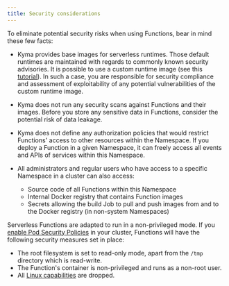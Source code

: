```yaml
---
title: Security considerations
---
```


To eliminate potential security risks when using Functions, bear in mind these few facts:

- Kyma provides base images for serverless runtimes. Those default runtimes are maintained with regards to commonly known security advisories. It is possible to use a custom runtime image (see this [tutorial](../../../03-tutorials/00-serverless/svls-13-override-runtime-image.md)). In such a case, you are responsible for security compliance and assessment of exploitability of any potential vulnerabilities of the custom runtime image.

- Kyma does not run any security scans against Functions and their images. Before you store any sensitive data in Functions, consider the potential risk of data leakage.

- Kyma does not define any authorization policies that would restrict Functions' access to other resources within the Namespace. If you deploy a Function in a given Namespace, it can freely access all events and APIs of services within this Namespace.

- All administrators and regular users who have access to a specific Namespace in a cluster can also access:

  - Source code of all Functions within this Namespace
  - Internal Docker registry that contains Function images
  - Secrets allowing the build Job to pull and push images from and to the Docker registry (in non-system Namespaces)

Serverless Functions are adapted to run in a non-privileged mode. If you [enable Pod Security Policies](https://kubernetes.io/docs/concepts/policy/pod-security-policy/) in your cluster, Functions will have the following security measures set in place:

- The root filesystem is set to read-only mode, apart from the `/tmp` directory which is read-write.
- The Function's container is non-privileged and runs as a non-root user.
- All [Linux capabilities](https://kubernetes.io/docs/concepts/policy/pod-security-policy/) are dropped.
